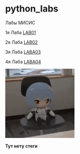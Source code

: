 # python_labs
Лабы МИСИС

1я Лаба [LAB01](/lab01/README.md)

2я Лаба [LAB02](/lab02/README.md)

3я Лаба [LABA03](/lab03/README.md)

4я Лаба [LABA04](/lab04/README.md)

![Ayanami ray](/_ayanami_.gif)

**Тут нету стеги**

